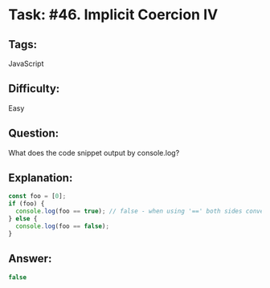 # Task: #46. Implicit Coercion IV

## Tags: 

JavaScript

## Difficulty:

Easy

## Question:
What does the code snippet output by console.log?

## Explanation:

```javascript
const foo = [0];
if (foo) {
  console.log(foo == true); // false - when using '==' both sides convert to numbers: 0 == 1 -> false
} else {
  console.log(foo == false);
}
```

## Answer:

```javascript
false
```
